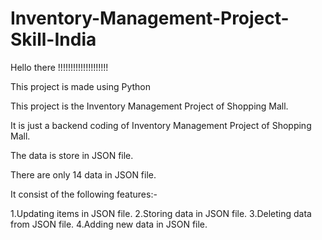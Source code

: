 # Inventory-Management-Project-Skill-India
Hello there !!!!!!!!!!!!!!!!!!!!

This project is made using Python

This project is the Inventory Management Project of 
Shopping Mall.

It is just a backend coding of Inventory Management Project of 
Shopping Mall.

The data is store in JSON file.

There are only 14 data in JSON file.

It consist of the following features:-

1.Updating items in JSON file.
2.Storing data in JSON file.
3.Deleting data from JSON file.
4.Adding new data in JSON file.


